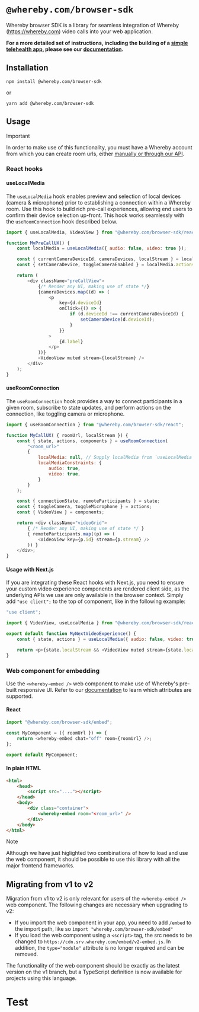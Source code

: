 # `@whereby.com/browser-sdk`

Whereby browser SDK is a library for seamless integration of Whereby
(https://whereby.com) video calls into your web application.

**For a more detailed set of instructions, including the building of a [simple telehealth app](https://docs.whereby.com/whereby-101/create-your-video-experience/in-a-web-page/using-whereby-react-hooks-build-a-telehealth-app), please see our [documentation](https://docs.whereby.com/reference/react-hooks-reference).**

## Installation

```shell
npm install @whereby.com/browser-sdk
```

or

```shell
yarn add @whereby.com/browser-sdk
```

## Usage

> [!IMPORTANT]
> In order to make use of this functionality, you must have a Whereby account
> from which you can create room urls, either [manually or through our
> API](https://docs.whereby.com/creating-and-deleting-rooms).

### React hooks

#### useLocalMedia

The `useLocalMedia` hook enables preview and selection of local devices (camera
& microphone) prior to establishing a connection within a Whereby room. Use
this hook to build rich pre-call experiences, allowing end users to confirm
their device selection up-front. This hook works seamlessly with the
`useRoomConnection` hook described below.

```js
import { useLocalMedia, VideoView } from "@whereby.com/browser-sdk/react";

function MyPreCallUX() {
    const localMedia = useLocalMedia({ audio: false, video: true });

    const { currentCameraDeviceId, cameraDevices, localStream } = localMedia.state;
    const { setCameraDevice, toggleCameraEnabled } = localMedia.actions;

    return (
        <div className="preCallView">
            {/* Render any UI, making use of state */}
            {cameraDevices.map((d) => (
                <p
                    key={d.deviceId}
                    onClick={() => {
                        if (d.deviceId !== currentCameraDeviceId) {
                            setCameraDevice(d.deviceId);
                        }
                    }}
                >
                    {d.label}
                </p>
            ))}
            <VideoView muted stream={localStream} />
        </div>
    );
}
```

#### useRoomConnection

The `useRoomConnection` hook provides a way to connect participants in a given
room, subscribe to state updates, and perform actions on the connection, like
toggling camera or microphone.

```js
import { useRoomConnection } from "@whereby.com/browser-sdk/react";

function MyCallUX( { roomUrl, localStream }) {
    const { state, actions, components } = useRoomConnection(
        "<room_url>"
        {
            localMedia: null, // Supply localMedia from `useLocalMedia` hook, or constraints
            localMediaConstraints: {
                audio: true,
                video: true,
            }
        }
    );

    const { connectionState, remoteParticipants } = state;
    const { toggleCamera, toggleMicrophone } = actions;
    const { VideoView } = components;

    return <div className="videoGrid">
        { /* Render any UI, making use of state */ }
        { remoteParticipants.map((p) => (
            <VideoView key={p.id} stream={p.stream} />
        )) }
    </div>;
}

```

#### Usage with Next.js

If you are integrating these React hooks with Next.js, you need to ensure your
custom video experience components are rendered client side, as the underlying
APIs we use are only available in the browser context. Simply add `"use
client";` to the top of component, like in the following example:

```js
"use client";

import { VideoView, useLocalMedia } from "@whereby.com/browser-sdk/react";

export default function MyNextVideoExperience() {
    const { state, actions } = useLocalMedia({ audio: false, video: true });

    return <p>{state.localStream && <VideoView muted stream={state.localStream} />}</p>;
}
```

### Web component for embedding

Use the `<whereby-embed />` web component to make use of Whereby's pre-built
responsive UI. Refer to our
[documentation](https://docs.whereby.com/embedding-rooms/in-a-web-page/using-the-whereby-embed-element)
to learn which attributes are supported.

#### React

```js
import "@whereby.com/browser-sdk/embed";

const MyComponent = ({ roomUrl }) => {
    return <whereby-embed chat="off" room={roomUrl} />;
};

export default MyComponent;
```

#### In plain HTML

```html
<html>
    <head>
        <script src="...."></script>
    </head>
    <body>
        <div class="container">
            <whereby-embed room="<room_url>" />
        </div>
    </body>
</html>
```

> [!NOTE]
> Although we have just higlighted two combinations of how to load and use the
> web component, it should be possible to use this library with all the major
> frontend frameworks.

## Migrating from v1 to v2

Migration from v1 to v2 is only relevant for users of the `<whereby-embed />`
web component. The following changes are necessary when upgrading to v2:

-   If you import the web component in your app, you need to add `/embed` to the
    import path, like so `import "whereby.com/browser-sdk/embed"`
-   If you load the web component using a `<script>` tag, the src needs to be
    changed to `https://cdn.srv.whereby.com/embed/v2-embed.js`. In addition, the
    `type="module"` attribute is no longer required and can be removed.

The functionality of the web component should be exactly as the latest version
on the v1 branch, but a TypeScript definition is now available for projects
using this language.

# Test
